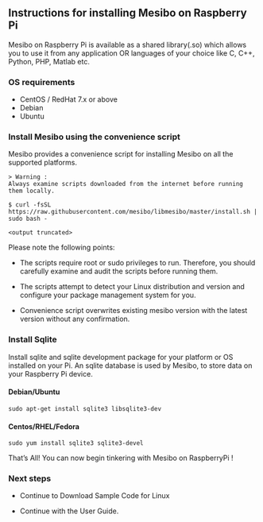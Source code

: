
## Instructions for installing Mesibo on Raspberry Pi


Mesibo on Raspberry Pi is available as a shared library(.so) which allows you to use it from any application OR languages of your choice like C, C++, Python, PHP, Matlab etc.

### OS requirements
- CentOS / RedHat 7.x or above
- Debian
- Ubuntu

### Install Mesibo using the convenience script

Mesibo provides a convenience script for installing Mesibo on all the supported platforms.
```
> Warning :
Always examine scripts downloaded from the internet before running them locally.
```

```
$ curl -fsSL https://raw.githubusercontent.com/mesibo/libmesibo/master/install.sh | sudo bash -

<output truncated>

```
Please note the following points:

- The scripts require root or sudo privileges to run. Therefore, you should carefully examine and audit the scripts before running them.

- The scripts attempt to detect your Linux distribution and version and configure your package management system for you.

- Convenience script overwrites existing mesibo version with the latest version without any confirmation.



### Install Sqlite 

Install sqlite and sqlite development package for your platform or OS installed on your Pi. An sqlite database is used by Mesibo, to store data on your Raspberry Pi device.

#### Debian/Ubuntu
```
sudo apt-get install sqlite3 libsqlite3-dev
```
#### Centos/RHEL/Fedora
```
sudo yum install sqlite3 sqlite3-devel
```

That’s All!
You can now begin tinkering with Mesibo on RaspberryPi !


### Next steps

- Continue to Download Sample Code for Linux

- Continue with the User Guide.

